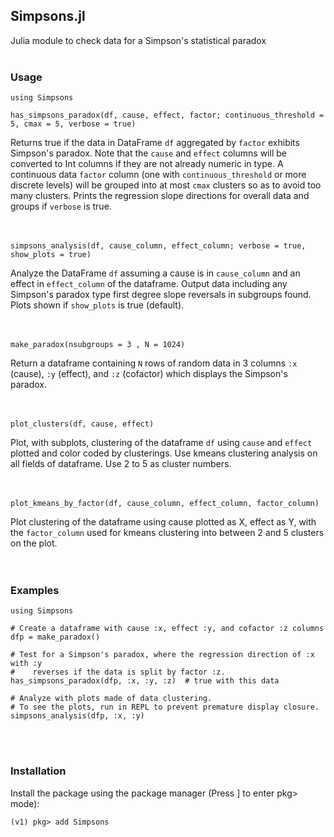 ## Simpsons.jl
Julia module to check data for a Simpson's statistical paradox
<br><br>


### Usage

    using Simpsons
    
    has_simpsons_paradox(df, cause, effect, factor; continuous_threshold = 5, cmax = 5, verbose = true)

Returns true if the data in DataFrame `df` aggregated by `factor` exhibits
Simpson's paradox. Note that the `cause` and `effect` columns will be converted
to Int columns if they are not already numeric in type. A continuous data
`factor` column (one with `continuous_threshold` or more discrete levels) will
be grouped into at most `cmax` clusters so as to avoid too many clusters. Prints
the regression slope directions for overall data and groups if `verbose` is true.
<br><br><br>

    simpsons_analysis(df, cause_column, effect_column; verbose = true, show_plots = true)
    
Analyze the DataFrame `df` assuming a cause is in `cause_column` and an effect in
`effect_column` of the dataframe. Output data including any Simpson's paradox type
first degree slope reversals in subgroups found. Plots shown if `show_plots` is true (default).
<br><br><br>

    make_paradox(nsubgroups = 3 , N = 1024)

Return a dataframe containing `N` rows of random data in 3 columns `:x` (cause), 
`:y` (effect), and `:z` (cofactor) which displays the Simpson's paradox.
<br><br><br>

    plot_clusters(df, cause, effect)
    
Plot, with subplots, clustering of the dataframe `df` using `cause` and `effect` plotted and
color coded by clusterings. Use kmeans clustering analysis on all fields of dataframe.
Use 2 to 5 as cluster numbers.
<br><br><br>

    plot_kmeans_by_factor(df, cause_column, effect_column, factor_column)

Plot clustering of the dataframe using cause plotted as X, effect as Y, with the `factor_column`
used for kmeans clustering into between 2 and 5 clusters on the plot.
<br><br><br>


### Examples

    using Simpsons
    
    # Create a dataframe with cause :x, effect :y, and cofactor :z columns
    dfp = make_paradox()
    
    # Test for a Simpson's paradox, where the regression direction of :x with :y 
    #    reverses if the data is split by factor :z.
    has_simpsons_paradox(dfp, :x, :y, :z)  # true with this data

    # Analyze with plots made of data clustering. 
    # To see the plots, run in REPL to prevent premature display closure. 
    simpsons_analysis(dfp, :x, :y)
<br><br>


### Installation

Install the package using the package manager (Press ] to enter pkg> mode):

    (v1) pkg> add Simpsons

